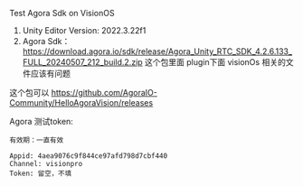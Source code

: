 Test Agora Sdk on VisionOS
1. Unity Editor Version:  2022.3.22f1
2. Agora Sdk：
https://download.agora.io/sdk/release/Agora_Unity_RTC_SDK_4.2.6.133_FULL_20240507_212_build.2.zip
这个包里面 plugin下面 visionOs 相关的文件应该有问题

这个包可以 https://github.com/AgoraIO-Community/HelloAgoraVision/releases

Agora 测试token:
```
有效期：一直有效
 
Appid: 4aea9076c9f844ce97afd798d7cbf440
Channel: visionpro
Token: 留空，不填

```